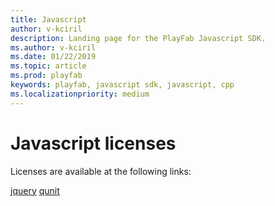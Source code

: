 ```yaml
---
title: Javascript
author: v-kciril
description: Landing page for the PlayFab Javascript SDK.
ms.author: v-kciril
ms.date: 01/22/2019
ms.topic: article
ms.prod: playfab
keywords: playfab, javascript sdk, javascript, cpp
ms.localizationpriority: medium
---
```


# Javascript licenses

Licenses are available at the following links:

[jquery](Licenses/jquery-license.md)
[qunit](Licenses/qunit-license.md)
